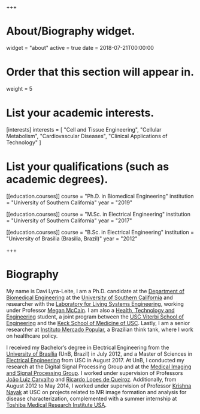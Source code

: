 +++
# About/Biography widget.
widget = "about"
active = true
date = 2018-07-21T00:00:00

# Order that this section will appear in.
weight = 5

# List your academic interests.
[interests]
  interests = [
    "Cell and Tissue Engineering",
    "Cellular Metabolism",
    "Cardiovascular Diseases",
    "Clinical Applications of Technology"
  ]

# List your qualifications (such as academic degrees).
[[education.courses]]
  course = "Ph.D. in Biomedical Engineering"
  institution = "University of Southern California"
  year = "2019"

[[education.courses]]
  course = "M.Sc. in Electrical Engineering"
  institution = "University of Southern California"
  year = "2017"

[[education.courses]]
  course = "B.Sc. in Electrical Engineering"
  institution = "University of Brasilia (Brasilia, Brazil)"
  year = "2012"
 
+++

# Biography

My name is Davi Lyra-Leite, I am a Ph.D. candidate at the [Department of Biomedical Engineering](http://bme.usc.edu) at the [University of Southern California](http://usc.edu) and researcher with the [Laboratory for Living Systems Engineering](http://livingsystemsengineering.usc.edu), working under Professor [Megan McCain](https://viterbi.usc.edu/directory/faculty/Mc-Cain/Megan). I am also a [Health, Technology and Engineering](http://hte.usc.edu) student, a joint program between the [USC Viterbi School of Engineering](https://viterbi.usc.edu) and the [Keck School of Medicine of USC](https://keck.usc.edu/). Lastly, I am a senior researcher at [Instituto Mercado Popular](http://mercadopopular.org), a Brazilian think tank, where I work on healthcare policy.

I received my Bachelor’s degree in Electrical Engineering from the [University of Brasília](http://unb.br) (UnB, Brazil) in July 2012, and a Master of Sciences in [Electrical Engineering](https://minghsiehee.usc.edu/academics/ms/) from USC in August 2017. At UnB, I conducted my research at the Digital Signal Processing Group and at the [Medical Imaging and Signal Processing Group](http://www2.ene.unb.br/joaoluiz/). I worked under supervision of Professors [João Luiz Carvalho](http://www2.ene.unb.br/joaoluiz/) and [Ricardo Lopes de Queiroz](http://queiroz.divp.org). Additionally, from August 2012 to May 2014, I worked under supervision of Professor [Krishna Nayak](http://sipi.usc.edu/~knayak/) at USC on projects related to MR image formation and analysis for disease characterization, complemented with a summer internship at [Toshiba Medical Research Institute USA](https://www.research.us.medical.canon/).
